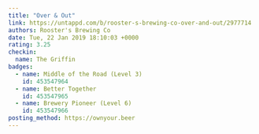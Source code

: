 ```yaml
---
title: "Over & Out"
link: https://untappd.com/b/rooster-s-brewing-co-over-and-out/2977714
authors: Rooster's Brewing Co
date: Tue, 22 Jan 2019 18:10:03 +0000
rating: 3.25
checkin:
  name: The Griffin
badges:
  - name: Middle of the Road (Level 3)
    id: 453547964
  - name: Better Together
    id: 453547965
  - name: Brewery Pioneer (Level 6)
    id: 453547966
posting_method: https://ownyour.beer
---
```

